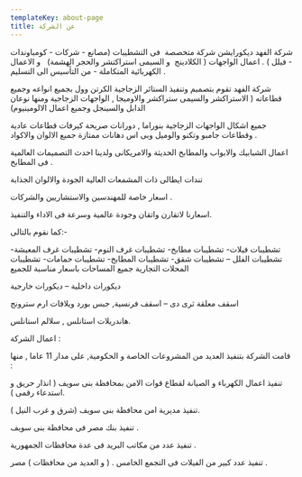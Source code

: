 ```yaml
---
templateKey: about-page
title: عن الشركة
---
```

شركة الفهد ديكورايشن شركة متخصصة  فى التشطيبات (مصانع - شركات - كومباوندات - فيلل ) . اعمال الواجهات ( الكلادينج  و السيمى استراكتشر والحجر الهشمة)   و الاعمال الكهربائية المتكاملة - من التأسيس الى التسليم .

شركة الفهد  تقوم بتصميم وتنفيذ الستائر الزجاجية  الكرتن وول بجميع انواعه وجميع قطاعاته ( الاستراكشر والسيمى ستراكشر والاوميجا ,  الواجهات الزجاجية ومنها نوعان الدابل والسينجل وجميع اعمال الالومينيوم)

جميع اشكال الواجهات الزجاجية بنوراما , دورانات صريحة كيرفات قطاعات عادية وقطاعات جامبو وتكنو والوميل وبى اس دهانات ممتازة جميع الالوان والاكواد
.

اعمال الشبابيك والابواب والمطابخ الحديثة والامريكانى ولدينا احدث التصميمات العالمية فى المطابخ
.

تندات ايطالى ذات المشمعات العالية الجودة والالوان الجذابة

اسعار خاصة للمهندسين والاستشاريين والشركات
.

اسعارنا لاتقارن واتقان وجودة عالمية وسرعة فى الاداء والتنفيذ.


كما نقوم بالتالى:-

تشطيبات فيلات- تشطيبات مطابخ- تشطيبات غرف النوم- تشطيبات غرف المعيشة- تشطيبات الفلل – تشطيبات شقق- تشطيبات المطابخ- تشطيبات حمامات- تشطيبات المحلات التجارية جميع المساحات باسعار مناسبة للجميع 

ديكورات داخلية – ديكورات خارجية 

اسقف معلقة ثرى دى – اسقف فرنسية, جبس بورد ويلافات ارم سترونج

هاندريلات استانلس , سلالم استانلس.

اعمال الشركة :

قامت الشركة بتنفيذ العديد من المشروعات الخاصة و الحكومية, على مدار 11 عاما , منها :

تنفيذ اعمال الكهرباء و الصيانة لقطاع قوات الامن بمحافظة بنى سويف ( انذار حريق و استدعاء رقمى ).

تنفيذ مديرية امن محافظة بنى سويف (شرق و غرب النيل ).

تنفيذ بنك مصر فى محافظة بنى سويف .

تنفيذ عدد من مكاتب البريد فى عدة محافظات الجمهورية .

تنفيذ عدد كبير من الفيلات فى التجمع الخامس . ( و العديد من محافظات ) مصر .
